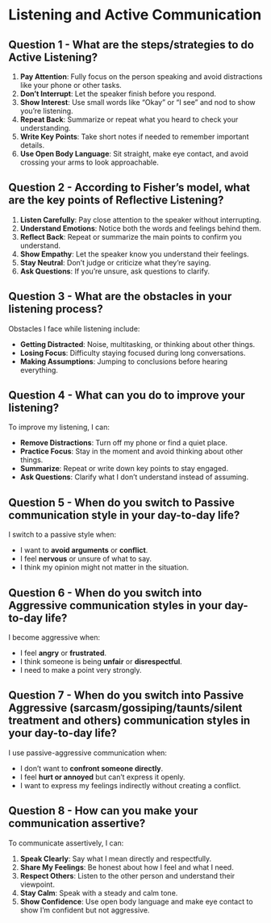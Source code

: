 # Listening and Active Communication

## Question 1 - What are the steps/strategies to do Active Listening?

1. **Pay Attention**: Fully focus on the person speaking and avoid distractions like your phone or other tasks.
2. **Don’t Interrupt**: Let the speaker finish before you respond.
3. **Show Interest**: Use small words like “Okay” or “I see” and nod to show you’re listening.
4. **Repeat Back**: Summarize or repeat what you heard to check your understanding.
5. **Write Key Points**: Take short notes if needed to remember important details.
6. **Use Open Body Language**: Sit straight, make eye contact, and avoid crossing your arms to look approachable.

## Question 2 - According to Fisher’s model, what are the key points of Reflective Listening?

1. **Listen Carefully**: Pay close attention to the speaker without interrupting.
2. **Understand Emotions**: Notice both the words and feelings behind them.
3. **Reflect Back**: Repeat or summarize the main points to confirm you understand.
4. **Show Empathy**: Let the speaker know you understand their feelings.
5. **Stay Neutral**: Don’t judge or criticize what they’re saying.
6. **Ask Questions**: If you’re unsure, ask questions to clarify.

## Question 3 - What are the obstacles in your listening process?

Obstacles I face while listening include:
- **Getting Distracted**: Noise, multitasking, or thinking about other things.
- **Losing Focus**: Difficulty staying focused during long conversations.
- **Making Assumptions**: Jumping to conclusions before hearing everything.

## Question 4 - What can you do to improve your listening?

To improve my listening, I can:

- **Remove Distractions**: Turn off my phone or find a quiet place.
- **Practice Focus**: Stay in the moment and avoid thinking about other things.
- **Summarize**: Repeat or write down key points to stay engaged.
- **Ask Questions**: Clarify what I don’t understand instead of assuming.

## Question 5 - When do you switch to Passive communication style in your day-to-day life?

I switch to a passive style when:
- I want to **avoid arguments** or **conflict**.
- I feel **nervous** or unsure of what to say.
- I think my opinion might not matter in the situation.

## Question 6 - When do you switch into Aggressive communication styles in your day-to-day life?

I become aggressive when:
- I feel **angry** or **frustrated**.
- I think someone is being **unfair** or **disrespectful**.
- I need to make a point very strongly.

## Question 7 - When do you switch into Passive Aggressive (sarcasm/gossiping/taunts/silent treatment and others) communication styles in your day-to-day life?

I use passive-aggressive communication when:
- I don’t want to **confront someone directly**.
- I feel **hurt or annoyed** but can’t express it openly.
- I want to express my feelings indirectly without creating a conflict.

## Question 8 - How can you make your communication assertive?

To communicate assertively, I can:

1. **Speak Clearly**: Say what I mean directly and respectfully.
2. **Share My Feelings**: Be honest about how I feel and what I need.
3. **Respect Others**: Listen to the other person and understand their viewpoint.
4. **Stay Calm**: Speak with a steady and calm tone.
5. **Show Confidence**: Use open body language and make eye contact to show I’m confident but not aggressive.
